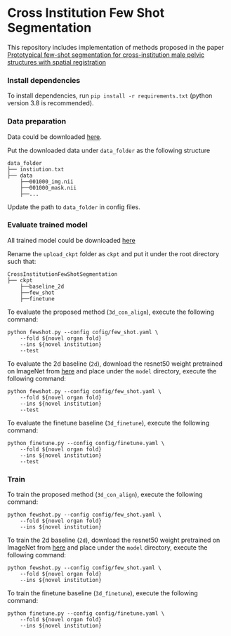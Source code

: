 # Cross Institution Few Shot Segmentation
This repository includes implementation of methods proposed in the paper
[Prototypical few-shot segmentation for cross-institution male pelvic structures with spatial registration](https://arxiv.org/pdf/2209.05160)

### Install dependencies
To install dependencies, run `pip install -r requirements.txt` (python version 3.8 is recommended).

### Data preparation
Data could be downloaded [here](https://zenodo.org/record/7013610).

Put the downloaded data under `data_folder` as the following structure
```
data_folder
├── instiution.txt
├── data
    ├──001000_img.nii
    ├──001000_mask.nii
    ├──...
```
Update the path to `data_folder` in config files.

### Evaluate trained model
All trained model could be downloaded [here](https://drive.google.com/file/d/1CtNYaqFw13pn-6FoiF99tIGEBuVnH9Hz/view?usp=sharing)

Rename the `upload_ckpt` folder as `ckpt` and put it under the root directory such that:
```
CrossInstitutionFewShotSegmentation
├── ckpt
    ├──baseline_2d
    ├──few_shot
    ├──finetune
```

To evaluate the proposed method (`3d_con_align`), execute the following command:
```
python fewshot.py --config cofig/few_shot.yaml \
    --fold ${novel organ fold}
    --ins ${novel institution}
    --test
```
To evaluate the 2d baseline (`2d`), download the resnet50 weight pretrained on 
ImageNet from [here](https://drive.google.com/file/d/1tvbnA7wCpZtZfGe1HPIkaPo-ig1Wy0g2/view?usp=sharing) 
and place under the `model` directory, execute the following 
command:
```
python fewshot.py --config config/few_shot.yaml \
    --fold ${novel organ fold}
    --ins ${novel institution}
    --test
```
To evaluate the finetune baseline (`3d_finetune`), execute the following command:
```
python finetune.py --config config/finetune.yaml \
    --fold ${novel organ fold}
    --ins ${novel institution}
    --test
```

### Train
To train the proposed method (`3d_con_align`), execute the following command:
```
python fewshot.py --config config/few_shot.yaml \
    --fold ${novel organ fold}
    --ins ${novel institution}
```
To train the 2d baseline (`2d`), download the resnet50 weight pretrained on 
ImageNet from [here](https://drive.google.com/file/d/1tvbnA7wCpZtZfGe1HPIkaPo-ig1Wy0g2/view?usp=sharing) 
and place under the `model` directory, execute the following 
command:
```
python fewshot.py --config config/few_shot.yaml \
    --fold ${novel organ fold}
    --ins ${novel institution}
```
To train the finetune baseline (`3d_finetune`), execute the following command:
```
python finetune.py --config config/finetune.yaml \
    --fold ${novel organ fold}
    --ins ${novel institution}
```